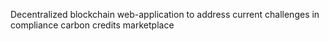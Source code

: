 Decentralized blockchain web-application to address current challenges in compliance carbon credits marketplace
